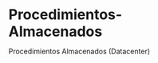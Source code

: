 # Procedimientos-Almacenados
Procedimientos Almacenados (Datacenter)
<!DOCTYPE html>
<html lang="es">
<head>
    <meta charset="UTF-8">
    <meta name="viewport" content="width=device-width, initial-scale=1.0">
    <title>Infografía - Procedimientos Almacenados EPIS</title>
    <style>
        * {
            margin: 0;
            padding: 0;
            box-sizing: border-box;
        }

        body {
            font-family: 'Segoe UI', Tahoma, Geneva, Verdana, sans-serif;
            background: linear-gradient(135deg, #667eea 0%, #764ba2 100%);
            min-height: 100vh;
            padding: 20px;
        }

        .container {
            max-width: 1200px;
            margin: 0 auto;
        }

        .header {
            text-align: center;
            background: white;
            padding: 30px;
            border-radius: 20px;
            box-shadow: 0 10px 30px rgba(0,0,0,0.2);
            margin-bottom: 30px;
        }

        .university {
            color: #2c3e50;
            font-size: 24px;
            font-weight: bold;
            margin-bottom: 10px;
        }

        .faculty {
            color: #34495e;
            font-size: 18px;
            margin-bottom: 20px;
        }

        .title {
            color: #e74c3c;
            font-size: 32px;
            font-weight: bold;
            margin-bottom: 15px;
        }

        .team-section {
            display: flex;
            justify-content: space-around;
            margin-top: 20px;
        }

        .team {
            background: #f8f9fa;
            padding: 15px;
            border-radius: 10px;
            text-align: center;
        }

        .team-name {
            color: #e74c3c;
            font-weight: bold;
            margin-bottom: 10px;
        }

        .grid-container {
            display: grid;
            grid-template-columns: repeat(auto-fit, minmax(300px, 1fr));
            gap: 20px;
            margin-bottom: 30px;
        }

        .card {
            background: white;
            padding: 25px;
            border-radius: 15px;
            box-shadow: 0 5px 15px rgba(0,0,0,0.1);
            transition: transform 0.3s ease;
        }

        .card:hover {
            transform: translateY(-5px);
        }

        .card-title {
            color: #2c3e50;
            font-size: 20px;
            font-weight: bold;
            margin-bottom: 15px;
            border-bottom: 3px solid #3498db;
            padding-bottom: 10px;
        }

        .stats {
            display: grid;
            grid-template-columns: repeat(2, 1fr);
            gap: 15px;
            margin-top: 20px;
        }

        .stat-item {
            text-align: center;
            padding: 15px;
            background: #f8f9fa;
            border-radius: 10px;
        }

        .stat-number {
            font-size: 28px;
            font-weight: bold;
            color: #e74c3c;
        }

        .stat-label {
            font-size: 14px;
            color: #7f8c8d;
            margin-top: 5px;
        }

        .procedure-list {
            list-style: none;
        }

        .procedure-item {
            padding: 10px;
            margin: 8px 0;
            background: #ecf0f1;
            border-radius: 8px;
            border-left: 4px solid #3498db;
        }

        .procedure-category {
            background: #34495e;
            color: white;
            padding: 12px;
            border-radius: 8px;
            margin: 15px 0 10px 0;
            font-weight: bold;
        }

        .database-structure {
            display: grid;
            grid-template-columns: repeat(auto-fit, minmax(200px, 1fr));
            gap: 15px;
            margin-top: 15px;
        }

        .table-card {
            background: #ecf0f1;
            padding: 15px;
            border-radius: 10px;
            text-align: center;
            border: 2px solid #bdc3c7;
        }

        .table-name {
            font-weight: bold;
            color: #2c3e50;
            margin-bottom: 8px;
        }

        .table-desc {
            font-size: 12px;
            color: #7f8c8d;
        }

        .highlight {
            background: linear-gradient(120deg, #a8edea 0%, #fed6e3 100%);
            padding: 20px;
            border-radius: 15px;
            margin: 20px 0;
        }

        .footer {
            text-align: center;
            background: white;
            padding: 20px;
            border-radius: 15px;
            margin-top: 30px;
            box-shadow: 0 5px 15px rgba(0,0,0,0.1);
        }

        @media (max-width: 768px) {
            .grid-container {
                grid-template-columns: 1fr;
            }
            
            .stats {
                grid-template-columns: 1fr;
            }
            
            .team-section {
                flex-direction: column;
                gap: 15px;
            }
        }
    </style>
</head>
<body>
    <div class="container">
        <!-- Header -->
        <div class="header">
            <div class="university">UNIVERSIDAD ANDINA DEL CUSCO</div>
            <div class="faculty">FACULTAD DE INGENIERÍA Y ARQUITECTURA</div>
            <div class="title">Sistema de Procedimientos Almacenados</div>
            <div class="team-section">
                <div class="team">
                    <div class="team-name">EQUIPO: LOS DOGS</div>
                    <div>Callo Gastañaga Carlos Eduardo</div>
                    <div>Pancca Tinta Sergio Reynaldo</div>
                </div>
                <div class="team">
                    <div class="team-name">CURSO</div>
                    <div>Modelado de Base de Datos</div>
                    <div>Docente: Hugo Espetia Huamanga</div>
                </div>
            </div>
        </div>

        <!-- Estadísticas Principales -->
        <div class="grid-container">
            <div class="card">
                <div class="card-title">📊 Resumen del Proyecto</div>
                <div class="stats">
                    <div class="stat-item">
                        <div class="stat-number">20</div>
                        <div class="stat-label">Procedimientos Implementados</div>
                    </div>
                    <div class="stat-item">
                        <div class="stat-number">6</div>
                        <div class="stat-label">Tablas de Base de Datos</div>
                    </div>
                    <div class="stat-item">
                        <div class="stat-number">30</div>
                        <div class="stat-label">Alumnos Registrados</div>
                    </div>
                    <div class="stat-item">
                        <div class="stat-number">21</div>
                        <div class="stat-label">Asignaturas Creadas</div>
                    </div>
                </div>
            </div>

            <div class="card">
                <div class="card-title">🏗️ Estructura de Base de Datos</div>
                <div class="database-structure">
                    <div class="table-card">
                        <div class="table-name">TCarrera</div>
                        <div class="table-desc">Programas académicos</div>
                    </div>
                    <div class="table-card">
                        <div class="table-name">TAlumno</div>
                        <div class="table-desc">Información estudiantil</div>
                    </div>
                    <div class="table-card">
                        <div class="table-name">TAsignatura</div>
                        <div class="table-desc">Plan de estudios</div>
                    </div>
                    <div class="table-card">
                        <div class="table-name">TNotas</div>
                        <div class="table-desc">Registro evaluativo</div>
                    </div>
                </div>
            </div>
        </div>

        <!-- Categorías de Procedimientos -->
        <div class="grid-container">
            <div class="card">
                <div class="card-title">🔍 Procedimientos de Consulta</div>
                <ul class="procedure-list">
                    <li class="procedure-item">p_ObtenerAlumnosPorCarrera</li>
                    <li class="procedure-item">p_ObtenerNotasAlumnoAsignatura</li>
                    <li class="procedure-item">p_ObtenerPromedioNotasAlumnoSemestre</li>
                    <li class="procedure-item">p_ListarAlumnosConCarrera</li>
                </ul>
            </div>

            <div class="card">
                <div class="card-title">⚙️ Procedimientos de Gestión</div>
                <ul class="procedure-list">
                    <li class="procedure-item">ActualizarNotaFinal</li>
                    <li class="procedure-item">InsertarNuevaCarga</li>
                    <li class="procedure-item">EliminarAlumnoConNotas</li>
                    <li class="procedure-item">ListarDocentesPorNumeroAsignaturas</li>
                </ul>
            </div>

            <div class="card">
                <div class="card-title">📈 Procedimientos Analíticos</div>
                <ul class="procedure-list">
                    <li class="procedure-item">ObtenerAlumnosNotasSuperioresPromedio</li>
                    <li class="procedure-item">CalcularPromedioNotasPorCarrera</li>
                    <li class="procedure-item">ListarAlumnosAsignaturasAprobadasDesaprobadas</li>
                    <li class="procedure-item">ObtenerAlumnosPorRangoNotas</li>
                </ul>
            </div>
        </div>

        <!-- Características Destacadas -->
        <div class="card">
            <div class="card-title">🚀 Características Técnicas</div>
            <div class="highlight">
                <div style="display: grid; grid-template-columns: repeat(auto-fit, minmax(250px, 1fr)); gap: 15px;">
                    <div>
                        <h4>🛡️ Seguridad</h4>
                        <p>Encapsulación de lógica empresarial</p>
                    </div>
                    <div>
                        <h4>⚡ Rendimiento</h4>
                        <p>Consultas optimizadas con JOINs eficientes</p>
                    </div>
                    <div>
                        <h4>🔧 Mantenibilidad</h4>
                        <p>Código modular y reutilizable</p>
                    </div>
                    <div>
                        <h4>🎯 Control de Errores</h4>
                        <p>Manejo de transacciones con TRY-CATCH</p>
                    </div>
                </div>
            </div>
        </div>

        <!-- Footer -->
        <div class="footer">
            <div style="font-size: 18px; font-weight: bold; color: #2c3e50; margin-bottom: 10px;">
                Sistema de Gestión Académica - Datacenter EPIS
            </div>
            <div style="color: #7f8c8d;">
                Universidad Andina del Cusco • 2025 • Todos los derechos reservados
            </div>
        </div>
    </div>

    <script>
        // Efectos interactivos simples
        document.addEventListener('DOMContentLoaded', function() {
            const cards = document.querySelectorAll('.card');
            
            cards.forEach(card => {
                card.addEventListener('mouseenter', function() {
                    this.style.boxShadow = '0 10px 25px rgba(0,0,0,0.15)';
                });
                
                card.addEventListener('mouseleave', function() {
                    this.style.boxShadow = '0 5px 15px rgba(0,0,0,0.1)';
                });
            });

            // Contador animado para las estadísticas
            const statNumbers = document.querySelectorAll('.stat-number');
            
            statNumbers.forEach(stat => {
                const target = parseInt(stat.textContent);
                let current = 0;
                const increment = target / 50;
                
                const timer = setInterval(() => {
                    current += increment;
                    if (current >= target) {
                        stat.textContent = target;
                        clearInterval(timer);
                    } else {
                        stat.textContent = Math.floor(current);
                    }
                }, 50);
            });
        });
    </script>
</body>
</html>

